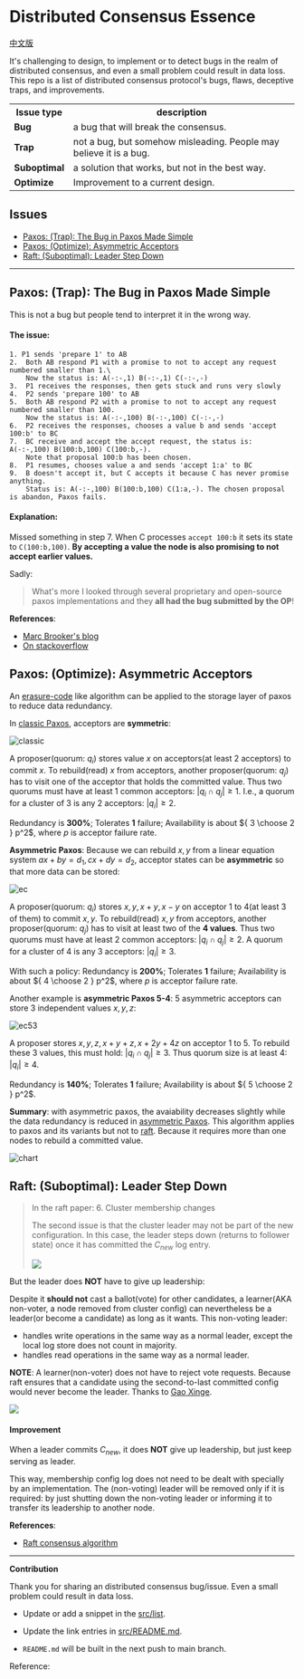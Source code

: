 # Distributed Consensus Essence

[中文版](CN.md)

<!-- DO NOT EDIT README.md directly. It is built from [src/README.md](src/README.md). -->

It's challenging to design, to implement or to detect bugs in the realm of distributed consensus, and even
a small problem could result in data loss.
This repo is a list of distributed consensus protocol's bugs, flaws, deceptive traps, and improvements.

<table>
<tr class="header">
<th>Issue type</th>
<th>description</th>
</tr>
<tr class="odd">
<td><strong>Bug</strong></td>
<td>a bug that will break the consensus.</td>
</tr>
<tr class="even">
<td><strong>Trap</strong></td>
<td>not a bug, but somehow misleading. People may believe it is a bug.</td>
</tr>
<tr class="odd">
<td><strong>Suboptimal</strong></td>
<td>a solution that works, but not in the best way.</td>
</tr>
<tr class="even">
<td><strong>Optimize</strong></td>
<td>Improvement to a current design.</td>
</tr>
</table>

## Issues

<!-- START doctoc generated TOC please keep comment here to allow auto update -->
<!-- DON'T EDIT THIS SECTION, INSTEAD RE-RUN doctoc TO UPDATE -->

- [Paxos: (Trap): The Bug in Paxos Made Simple](#paxos-trap-the-bug-in-paxos-made-simple)
- [Paxos: (Optimize): Asymmetric Acceptors](#paxos-optimize-asymmetric-acceptors)
- [Raft: (Suboptimal): Leader Step Down](#raft-suboptimal-leader-step-down)

<!-- END doctoc generated TOC please keep comment here to allow auto update -->

<!-- #### List -->

---

## Paxos: (Trap): The Bug in Paxos Made Simple

This is not a bug but people tend to interpret it in the wrong way.

#### The issue:

```
1. P1 sends 'prepare 1' to AB
2.  Both AB respond P1 with a promise to not to accept any request numbered smaller than 1.\
    Now the status is: A(-:-,1) B(-:-,1) C(-:-,-)
3.  P1 receives the responses, then gets stuck and runs very slowly
4.  P2 sends 'prepare 100' to AB
5.  Both AB respond P2 with a promise to not to accept any request numbered smaller than 100.
    Now the status is: A(-:-,100) B(-:-,100) C(-:-,-)
6.  P2 receives the responses, chooses a value b and sends 'accept 100:b' to BC
7.  BC receive and accept the accept request, the status is: A(-:-,100) B(100:b,100) C(100:b,-).
    Note that proposal 100:b has been chosen.
8.  P1 resumes, chooses value a and sends 'accept 1:a' to BC
9.  B doesn't accept it, but C accepts it because C has never promise anything.
    Status is: A(-:-,100) B(100:b,100) C(1:a,-). The chosen proposal is abandon, Paxos fails.
```

#### Explanation:

Missed something in step 7.
When C processes `accept 100:b` it sets its state to `C(100:b,100)`.
**By accepting a value the node is also promising to not accept earlier values.**

Sadly:

> What's more I looked through several proprietary and open-source paxos
> implementations and they **all had the bug submitted by the OP**!


**References**:

-   [Marc Brooker's blog](https://brooker.co.za/blog/2021/11/16/paxos.html)
-   [On stackoverflow](https://stackoverflow.com/questions/29880949/contradiction-in-lamports-paxos-made-simple-paper)

## Paxos: (Optimize): Asymmetric Acceptors

An [erasure-code](https://en.wikipedia.org/wiki/Erasure_code) like algorithm can be applied to the storage layer of
paxos to reduce data redundancy.

In [classic Paxos](http://lamport.azurewebsites.net/pubs/pubs.html#paxos-simple),
acceptors are **symmetric**:

![classic](https://cdn.jsdelivr.net/gh/drmingdrmer/consensus-essence@ci-asset/README/8f2689f1e7dba5f9-asymmetric-paxos-classic.jpeg)

A proposer(quorum: $q_i$) stores value $x$ on acceptors(at least 2 acceptors) to commit $x$.
To rebuild(read) $x$ from acceptors, another proposer(quorum: $q_j$) has to visit one of the acceptor that holds the committed value.
Thus two quorums must have at least 1 common acceptors: $|q_i \cap q_j| \ge 1$.
I.e., a quorum for a cluster of 3 is any 2 acceptors: $|q_i| \ge 2$.

Redundancy is **300%**; Tolerates **1** failure; Availability is about ${ 3 \choose 2  } p^2$, where $p$ is acceptor failure rate.

**Asymmetric Paxos**:
Because we can rebuild $x, y$ from a linear equation system $ax+by=d_1, cx+dy=d_2$,
acceptor states can be **asymmetric** so that more data can be stored:

![ec](https://cdn.jsdelivr.net/gh/drmingdrmer/consensus-essence@ci-asset/README/0bb845a2df1a5134-asymmetric-paxos-ec.jpeg)

A proposer(quorum: $q_i$) stores $x, y, x+y, x-y$ on acceptor 1 to 4(at least 3 of them) to commit $x, y$.
To rebuild(read) $x, y$ from acceptors, another proposer(quorum: $q_j$) has to visit at least two of the **4 values**.
Thus two quorums must have at least 2 common acceptors: $|q_i \cap q_j| \ge 2$.
A quorum for a cluster of 4 is any 3 acceptors: $|q_i| \ge 3$.

With such a policy: Redundancy is **200%**; Tolerates **1** failure; Availability is about ${ 4 \choose 2  } p^2$, where $p$ is acceptor failure rate.

Another example is **asymmetric Paxos 5-4**: 5 asymmetric acceptors can store 3 independent values
$x, y, z$:

![ec53](https://cdn.jsdelivr.net/gh/drmingdrmer/consensus-essence@ci-asset/README/586e20c6dfc9460f-asymmetric-paxos-ec-53.jpeg)

A proposer stores $x, y, z, x+y+z, x+2y+4z$ on acceptor 1 to 5.
To rebuild these 3 values, this must hold: $|q_i \cap q_j| \ge 3$.
Thus quorum size is at least 4: $|q_i| \ge 4$.

Redundancy is **140%**; Tolerates **1** failure; Availability is about ${ 5 \choose 2  } p^2$.

**Summary**: with asymmetric paxos, the avaiability decreases slightly while the data redundancy is reduced in [asymmetric Paxos](https://github.com/drmingdrmer/consensus-bugs#paxos-optimize-asymmetric-acceptors).
This algorithm applies to paxos and its variants but not to [raft](https://raft.github.io/).
Because it requires more than one nodes to rebuild a committed value.

![chart](https://cdn.jsdelivr.net/gh/drmingdrmer/consensus-essence@ci-asset/README/781c336bed9bc848-asymmetric-paxos-chart.jpeg)

## Raft: (Suboptimal): Leader Step Down

> In the raft paper:
> 6. Cluster membership changes
> 
> The second issue is that the cluster leader may not be part of the new configuration.
> In this case, the leader steps down (returns to follower state) once it has committed the $C_{new}$ log entry.
> 
> ![](https://cdn.jsdelivr.net/gh/drmingdrmer/consensus-essence@ci-asset/README/b29339428b745edd-raft-leader-step-down-std.jpeg)


But the leader does **NOT** have to give up leadership:

Despite it **should not** cast a ballot(vote) for other candidates, a learner(AKA
non-voter, a node removed from cluster config) can nevertheless be a leader(or
become a candidate) as long as it wants. This non-voting leader:

-   handles write operations in the same way as a normal leader, except the local log store does not count in majority.
-   handles read operations in the same way as a normal leader.

**NOTE**: A learner(non-voter) does not have to reject vote requests.
Because raft ensures that a candidate using the second-to-last committed config
would never become the leader. Thanks to [Gao Xinge](https://www.zhihu.com/people/gao-xinge).

![](https://cdn.jsdelivr.net/gh/drmingdrmer/consensus-essence@ci-asset/README/cb9ebf5135722aaa-raft-leader-step-down-optimize.jpeg)

#### Improvement

When a leader commits $C_{new}$, it does **NOT** give up leadership, but just
keep serving as leader.

This way, membership config log does not need to be dealt with specially by an
implementation. The (non-voting) leader will be removed only if it is required:
by just shutting down the non-voting leader or informing it to transfer its
leadership to another node.

**References**:

-   [Raft consensus algorithm](https://raft.github.io/)

---

**Contribution**

Thank you for sharing an distributed consensus bug/issue.
Even a small problem could result in data loss.

-   Update or add a snippet in the [src/list](src/list).

-   Update the link entries in [src/README.md](src/README.md).

-   `README.md` will be built in the next push to main branch.



Reference:

